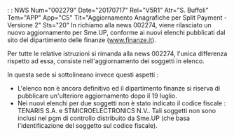  :  : NWS Num="002279" Date="20170717" Rel="V5R1" Atr="S. Buffoli" Tem="APP" App="C5" Tit="Aggiornamento Anagrafiche per Split Payment - Versione 2" Sts="20"
In richiamo alla news 002274, viene rilasciato un nuovo aggiornamento per Sme.UP, conforme ai nuovi
elenchi pubblicati dal sito del dipartimento delle finanze (www.finanze.it).

Per tutte le relative istruzioni si rimanda alla news 002274, l'unica differenza rispetto ad essa,
consiste nell'aggiornamento dei soggetti in elenco.

In questa sede si sottolineano invece questi aspetti : 
<ul>
<li>L'elenco non è ancora definitivo ed il dipartimento finanze si riserva di pubblicare un'ulteriore aggiornamento dopo il 19 luglio.</li>
<li>Nei nuovi elenchi per due soggetti non è stato indicato il codice fiscale :  TENARIS S.A. e STMICROELECTRONICS N.V.. Tali soggetti non sono inclusi nel pgm di controllo distribuito da Sme.UP
(che basa l'identificazione del soggetto sul codice fiscale).
</li>
</ul>

